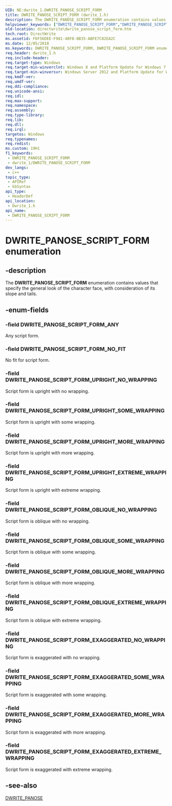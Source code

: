 ```yaml
---
UID: NE:dwrite_1.DWRITE_PANOSE_SCRIPT_FORM
title: DWRITE_PANOSE_SCRIPT_FORM (dwrite_1.h)
description: The DWRITE_PANOSE_SCRIPT_FORM enumeration contains values that specify the general look of the character face, with consideration of its slope and tails.
helpviewer_keywords: ["DWRITE_PANOSE_SCRIPT_FORM","DWRITE_PANOSE_SCRIPT_FORM enumeration [Direct Write]","DWRITE_PANOSE_SCRIPT_FORM_ANY","DWRITE_PANOSE_SCRIPT_FORM_EXAGGERATED_EXTREME_WRAPPING","DWRITE_PANOSE_SCRIPT_FORM_EXAGGERATED_MORE_WRAPPING","DWRITE_PANOSE_SCRIPT_FORM_EXAGGERATED_NO_WRAPPING","DWRITE_PANOSE_SCRIPT_FORM_EXAGGERATED_SOME_WRAPPING","DWRITE_PANOSE_SCRIPT_FORM_NO_FIT","DWRITE_PANOSE_SCRIPT_FORM_OBLIQUE_EXTREME_WRAPPING","DWRITE_PANOSE_SCRIPT_FORM_OBLIQUE_MORE_WRAPPING","DWRITE_PANOSE_SCRIPT_FORM_OBLIQUE_NO_WRAPPING","DWRITE_PANOSE_SCRIPT_FORM_OBLIQUE_SOME_WRAPPING","DWRITE_PANOSE_SCRIPT_FORM_UPRIGHT_EXTREME_WRAPPING","DWRITE_PANOSE_SCRIPT_FORM_UPRIGHT_MORE_WRAPPING","DWRITE_PANOSE_SCRIPT_FORM_UPRIGHT_NO_WRAPPING","DWRITE_PANOSE_SCRIPT_FORM_UPRIGHT_SOME_WRAPPING","directwrite.dwrite_panose_script_form","dwrite_1/DWRITE_PANOSE_SCRIPT_FORM","dwrite_1/DWRITE_PANOSE_SCRIPT_FORM_ANY","dwrite_1/DWRITE_PANOSE_SCRIPT_FORM_EXAGGERATED_EXTREME_WRAPPING","dwrite_1/DWRITE_PANOSE_SCRIPT_FORM_EXAGGERATED_MORE_WRAPPING","dwrite_1/DWRITE_PANOSE_SCRIPT_FORM_EXAGGERATED_NO_WRAPPING","dwrite_1/DWRITE_PANOSE_SCRIPT_FORM_EXAGGERATED_SOME_WRAPPING","dwrite_1/DWRITE_PANOSE_SCRIPT_FORM_NO_FIT","dwrite_1/DWRITE_PANOSE_SCRIPT_FORM_OBLIQUE_EXTREME_WRAPPING","dwrite_1/DWRITE_PANOSE_SCRIPT_FORM_OBLIQUE_MORE_WRAPPING","dwrite_1/DWRITE_PANOSE_SCRIPT_FORM_OBLIQUE_NO_WRAPPING","dwrite_1/DWRITE_PANOSE_SCRIPT_FORM_OBLIQUE_SOME_WRAPPING","dwrite_1/DWRITE_PANOSE_SCRIPT_FORM_UPRIGHT_EXTREME_WRAPPING","dwrite_1/DWRITE_PANOSE_SCRIPT_FORM_UPRIGHT_MORE_WRAPPING","dwrite_1/DWRITE_PANOSE_SCRIPT_FORM_UPRIGHT_NO_WRAPPING","dwrite_1/DWRITE_PANOSE_SCRIPT_FORM_UPRIGHT_SOME_WRAPPING"]
old-location: directwrite\dwrite_panose_script_form.htm
tech.root: DirectWrite
ms.assetid: F6F56DEE-F981-40F8-8B35-ABFE7C82EA2C
ms.date: 12/05/2018
ms.keywords: DWRITE_PANOSE_SCRIPT_FORM, DWRITE_PANOSE_SCRIPT_FORM enumeration [Direct Write], DWRITE_PANOSE_SCRIPT_FORM_ANY, DWRITE_PANOSE_SCRIPT_FORM_EXAGGERATED_EXTREME_WRAPPING, DWRITE_PANOSE_SCRIPT_FORM_EXAGGERATED_MORE_WRAPPING, DWRITE_PANOSE_SCRIPT_FORM_EXAGGERATED_NO_WRAPPING, DWRITE_PANOSE_SCRIPT_FORM_EXAGGERATED_SOME_WRAPPING, DWRITE_PANOSE_SCRIPT_FORM_NO_FIT, DWRITE_PANOSE_SCRIPT_FORM_OBLIQUE_EXTREME_WRAPPING, DWRITE_PANOSE_SCRIPT_FORM_OBLIQUE_MORE_WRAPPING, DWRITE_PANOSE_SCRIPT_FORM_OBLIQUE_NO_WRAPPING, DWRITE_PANOSE_SCRIPT_FORM_OBLIQUE_SOME_WRAPPING, DWRITE_PANOSE_SCRIPT_FORM_UPRIGHT_EXTREME_WRAPPING, DWRITE_PANOSE_SCRIPT_FORM_UPRIGHT_MORE_WRAPPING, DWRITE_PANOSE_SCRIPT_FORM_UPRIGHT_NO_WRAPPING, DWRITE_PANOSE_SCRIPT_FORM_UPRIGHT_SOME_WRAPPING, directwrite.dwrite_panose_script_form, dwrite_1/DWRITE_PANOSE_SCRIPT_FORM, dwrite_1/DWRITE_PANOSE_SCRIPT_FORM_ANY, dwrite_1/DWRITE_PANOSE_SCRIPT_FORM_EXAGGERATED_EXTREME_WRAPPING, dwrite_1/DWRITE_PANOSE_SCRIPT_FORM_EXAGGERATED_MORE_WRAPPING, dwrite_1/DWRITE_PANOSE_SCRIPT_FORM_EXAGGERATED_NO_WRAPPING, dwrite_1/DWRITE_PANOSE_SCRIPT_FORM_EXAGGERATED_SOME_WRAPPING, dwrite_1/DWRITE_PANOSE_SCRIPT_FORM_NO_FIT, dwrite_1/DWRITE_PANOSE_SCRIPT_FORM_OBLIQUE_EXTREME_WRAPPING, dwrite_1/DWRITE_PANOSE_SCRIPT_FORM_OBLIQUE_MORE_WRAPPING, dwrite_1/DWRITE_PANOSE_SCRIPT_FORM_OBLIQUE_NO_WRAPPING, dwrite_1/DWRITE_PANOSE_SCRIPT_FORM_OBLIQUE_SOME_WRAPPING, dwrite_1/DWRITE_PANOSE_SCRIPT_FORM_UPRIGHT_EXTREME_WRAPPING, dwrite_1/DWRITE_PANOSE_SCRIPT_FORM_UPRIGHT_MORE_WRAPPING, dwrite_1/DWRITE_PANOSE_SCRIPT_FORM_UPRIGHT_NO_WRAPPING, dwrite_1/DWRITE_PANOSE_SCRIPT_FORM_UPRIGHT_SOME_WRAPPING
req.header: dwrite_1.h
req.include-header: 
req.target-type: Windows
req.target-min-winverclnt: Windows 8 and Platform Update for Windows 7 [desktop apps only]
req.target-min-winversvr: Windows Server 2012 and Platform Update for Windows Server 2008 R2 [desktop apps only]
req.kmdf-ver: 
req.umdf-ver: 
req.ddi-compliance: 
req.unicode-ansi: 
req.idl: 
req.max-support: 
req.namespace: 
req.assembly: 
req.type-library: 
req.lib: 
req.dll: 
req.irql: 
targetos: Windows
req.typenames: 
req.redist: 
ms.custom: 19H1
f1_keywords:
 - DWRITE_PANOSE_SCRIPT_FORM
 - dwrite_1/DWRITE_PANOSE_SCRIPT_FORM
dev_langs:
 - c++
topic_type:
 - APIRef
 - kbSyntax
api_type:
 - HeaderDef
api_location:
 - Dwrite_1.h
api_name:
 - DWRITE_PANOSE_SCRIPT_FORM
---
```


# DWRITE_PANOSE_SCRIPT_FORM enumeration


## -description

The <b>DWRITE_PANOSE_SCRIPT_FORM</b> enumeration contains values that specify the general look of the character face, with consideration of its  slope and tails.

## -enum-fields

### -field DWRITE_PANOSE_SCRIPT_FORM_ANY

Any script form.

### -field DWRITE_PANOSE_SCRIPT_FORM_NO_FIT

No fit for script form.

### -field DWRITE_PANOSE_SCRIPT_FORM_UPRIGHT_NO_WRAPPING

Script form is upright with no wrapping.

### -field DWRITE_PANOSE_SCRIPT_FORM_UPRIGHT_SOME_WRAPPING

Script form is upright with some wrapping.

### -field DWRITE_PANOSE_SCRIPT_FORM_UPRIGHT_MORE_WRAPPING

Script form is upright with more wrapping.

### -field DWRITE_PANOSE_SCRIPT_FORM_UPRIGHT_EXTREME_WRAPPING

Script form is upright with extreme wrapping.

### -field DWRITE_PANOSE_SCRIPT_FORM_OBLIQUE_NO_WRAPPING

Script form is oblique with no wrapping.

### -field DWRITE_PANOSE_SCRIPT_FORM_OBLIQUE_SOME_WRAPPING

Script form is oblique with some wrapping.

### -field DWRITE_PANOSE_SCRIPT_FORM_OBLIQUE_MORE_WRAPPING

Script form is oblique with more wrapping.

### -field DWRITE_PANOSE_SCRIPT_FORM_OBLIQUE_EXTREME_WRAPPING

Script form is oblique with extreme wrapping.

### -field DWRITE_PANOSE_SCRIPT_FORM_EXAGGERATED_NO_WRAPPING

Script form is exaggerated with no wrapping.

### -field DWRITE_PANOSE_SCRIPT_FORM_EXAGGERATED_SOME_WRAPPING

Script form is exaggerated with some wrapping.

### -field DWRITE_PANOSE_SCRIPT_FORM_EXAGGERATED_MORE_WRAPPING

Script form is exaggerated with more wrapping.

### -field DWRITE_PANOSE_SCRIPT_FORM_EXAGGERATED_EXTREME_WRAPPING

Script form is exaggerated with extreme wrapping.

## -see-also

<a href="/windows/win32/api/dwrite_1/ns-dwrite_1-dwrite_panose">DWRITE_PANOSE</a>

